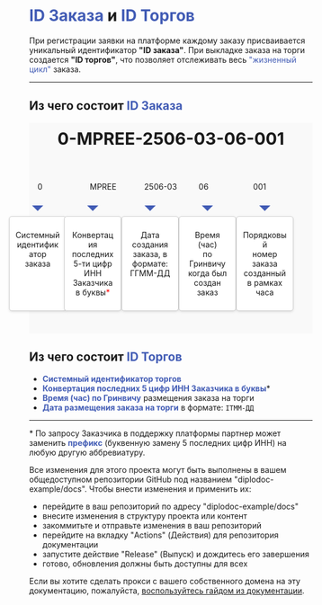 # <span style="color: #425CB5">ID Заказа</span> и <span style="color: #425CB5">ID Торгов</span>

При регистрации заявки на платформе каждому заказу присваивается уникальный идентификатор **"ID заказа"**. При выкладке заказа на торги создается **"ID торгов"**, что позволяет отслеживать весь <span style="color: #425CB5">"жизненный цикл"</span> заказа. 

---

## Из чего состоит <span style="color: #425CB5">ID Заказа</span>  

<div class="schema-container">
  <div class="header">
    <span>0-MPREE-2506-03-06-001</span>
  </div>
  <div class="row">
    <div class="another_box" style="margin-left: 5%; margin-right: 1%;">
      <p>0</p>
    </div>
    <div class="another_box" style="margin-left: 1%; margin-right: 1%;">
      <p>MPREE</p>
    </div>
    <div class="another_box" style="margin-left: 1%; margin-right: 1%;">
      <p>2506-03</p>
    </div>
    <div class="another_box" style="margin-left: 1%; margin-right: 1%;">
      <p>06</p>
    </div>
    <div class="another_box" style="margin-left: 1%; margin-right: 5%;">
      <p>001</p>
    </div>
  </div>
  <div class="row">
    <div class="box" style="margin-left: 5%; margin-right: 1%;">
      <p>Системный<br>идентификатор<br>заказа</p>
    </div>
    <div class="box" style="margin-left: 1%; margin-right: 1%;">
      <p>Конвертация<br>последних<br>5-ти цифр<br>ИНН Заказчика<br>в буквы<span style="color: #ff0000ff">*</span></p>
    </div>
    <div class="box" style="margin-left: 1%; margin-right: 1%;">
      <p>Дата создания<br>заказа, в формате:<br>ГГММ-ДД</p>
    </div>
    <div class="box" style="margin-left: 1%; margin-right: 1%;">
      <p>Время (час)<br>по Гринвичу<br>когда был<br>создан заказ</p>
    </div>
    <div class="box" style="margin-left: 1%; margin-right: 5%;">
      <p>Порядковый<br>номер заказа<br>созданный<br>в рамках<br>часа</p>
    </div>
  </div>
</div>

<style>
    .schema-container {
        flex-direction: column;
        align-items: center;
        background-color: #f9f9f9; /* Светло-серый фон */
        padding: 10px;
    }

    .header {
        text-align: center;
        font-size: 30px;
        font-weight: bold;
        margin-bottom: 45px;
        }

    .row {
        display: grid;
        grid-template-columns: 1fr 1fr 1fr 1fr 1fr;
        justify-content: space-around;
        margin-bottom: 30px;
        }

    .box {
        background-color: white;
        border: 1px solid #ccc;
        padding: 10px;
        border-radius: 5px;
        box-shadow: 0 2px 4px rgba(0, 0, 0, 0.1);
        text-align: center;
        min-width: 80px;
        position: relative; /* Добавляем relative для корректной работы ::before */
        }

    .box {
        background-color: white;
        border: 1px solid #ccc;
        padding: 10px;
        border-radius: 5px;
        box-shadow: 0 2px 4px rgba(0, 0, 0, 0.1);
        text-align: center;
        min-width: 80px;
        transform: translateX(-50%);
        }

    /* Добавляем стрелки между блоками */
    .box::before {
        content: "";
        position: absolute;
        width: 0;
        height: 0;
        border-style: solid;
        border-width: 10px 10px 0 10px;
        border-color: #425CB5 transparent transparent transparent;
        top: -20px;
        left: 50%;
        transform: translateX(-50%);
        }


    /* Позиционирование стрелок */
    .box:nth-child(1)::before {
        top: -20px;
        }
    .box:nth-child(2)::before {
        top: -20px;
        }
    .box:nth-child(3)::before {
        top: -20px;
        }
    .box:nth-child(4)::before {
        top: -20px;
        }
    .box:nth-child(5)::before {
        top: -20px;
        }
  </style>

## Из чего состоит <span style="color: #425CB5">ID Торгов</span>  

- **<span style="color: #425CB5">Системный идентификатор торгов</span>**  
- **<span style="color: #425CB5">Конвертация последних 5 цифр ИНН Заказчика в буквы</span>***  
- **<span style="color: #425CB5">Время (час) по Гринвичу</span>** размещения заказа на торги  
- **<span style="color: #425CB5">Дата размещения заказа на торги</span>** в формате: `ITMM-ДД`  

---

\* По запросу Заказчика в поддержку платформы партнер может заменить **<span style="color: #425CB5">префикс</span>** (буквенную замену 5 последних цифр ИНН) на любую другую аббревиатуру.  

Все изменения для этого проекта могут быть выполнены в вашем общедоступном репозитории GitHub под названием "diplodoc-example/docs".
Чтобы внести изменения и применить их:

- перейдите в ваш репозиторий по адресу "diplodoc-example/docs"
- внесите изменения в структуру проекта или контент
- закоммитьте и отправьте изменения в ваш репозиторий
- перейдите на вкладку "Actions" (Действия) для репозитория документации
- запустите действие "Release" (Выпуск) и дождитесь его завершения
- готово, обновления должны быть доступны для всех

Если вы хотите сделать прокси с вашего собственного домена на эту документацию, пожалуйста, [воспользуйтесь гайдом из документации](https://diplodoc.com/docs/ru/personal-domain-ya-cloud).
